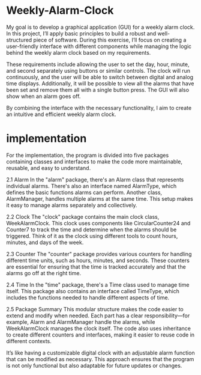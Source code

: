 # Weekly-Alarm-Clock
My goal is to develop a graphical application (GUI) for a weekly alarm clock. In this project, I’ll apply basic principles to build a robust and well-structured piece of software. During this exercise, I’ll focus on creating a user-friendly interface with different components while managing the logic behind the weekly alarm clock based on my requirements.

These requirements include allowing the user to set the day, hour, minute, and second separately using buttons or similar controls. The clock will run continuously, and the user will be able to switch between digital and analog time displays. Additionally, it will be possible to view all the alarms that have been set and remove them all with a single button press. The GUI will also show when an alarm goes off.

By combining the interface with the necessary functionality, I aim to create an intuitive and efficient weekly alarm clock.


# implementation

For the implementation, the program is divided into five packages containing classes and interfaces to make the code more maintainable, reusable, and easy to understand.

2.1 Alarm
In the "alarm" package, there's an Alarm class that represents individual alarms. There's also an interface named AlarmType, which defines the basic functions alarms can perform. Another class, AlarmManager, handles multiple alarms at the same time. This setup makes it easy to manage alarms separately and collectively.

2.2 Clock
The "clock" package contains the main clock class, WeekAlarmClock. This clock uses components like CircularCounter24 and Counter7 to track the time and determine when the alarms should be triggered. Think of it as the clock using different tools to count hours, minutes, and days of the week.

2.3 Counter
The "counter" package provides various counters for handling different time units, such as hours, minutes, and seconds. These counters are essential for ensuring that the time is tracked accurately and that the alarms go off at the right time.

2.4 Time
In the "time" package, there's a Time class used to manage time itself. This package also contains an interface called TimeType, which includes the functions needed to handle different aspects of time.

2.5 Package Summary
This modular structure makes the code easier to extend and modify when needed. Each part has a clear responsibility—for example, Alarm and AlarmManager handle the alarms, while WeekAlarmClock manages the clock itself. The code also uses inheritance to create different counters and interfaces, making it easier to reuse code in different contexts.

It’s like having a customizable digital clock with an adjustable alarm function that can be modified as necessary. This approach ensures that the program is not only functional but also adaptable for future updates or changes.
